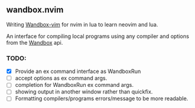 ## wandbox.nvim
Writing [Wandbox-vim](https://github.com/rhysd/wandbox-vim) for nvim in lua to
learn neovim and lua.
 
An interface for compiling local programs using any compiler and options from
the [Wandbox](https://wandbox.org) api.

### TODO:
- [X] Provide an ex command interface as WandboxRun
- [ ] accept options as ex command args.
- [ ] completion for WandboxRun ex command args.
- [ ] showing output in another window rather than quickfix.
- [ ] Formatting compilers/programs errors/message to be more readable.
